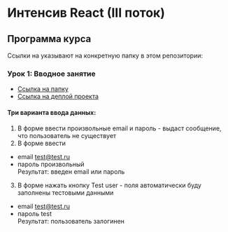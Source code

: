 # Интенсив React (III поток)

## Программа курса

Ссылки на указывают на конкретную папку в этом репозитории:

### **Урок 1**: Вводное занятие
- [Ссылка на папку ](https://github.com/pstnv/Y_LAB-react/tree/main/task_1)
- [Ссылка на деплой проекта ](https://y-lab-react-task-one-login.onrender.com)


#### Три варианта ввода данных:
1. В форме ввести произвольные email и пароль - выдаст сообщение, что пользователь не существует
2. В форме ввести 
- email test@test.ru
- пароль произвольный  
Результат: введен email или пароль
3. В форме нажать кнопку Test user - поля автоматически буду заполнены тестовыми данными
- email test@test.ru
- пароль test  
Результат: пользователь залогинен
